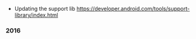 * Updating the support lib
https://developer.android.com/tools/support-library/index.html

### 2016
